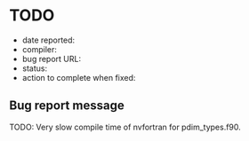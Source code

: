 # TODO

- date reported: 
- compiler: 
- bug report URL: 
- status: 
- action to complete when fixed: 

## Bug report message

TODO: Very slow compile time of nvfortran for pdim_types.f90.
